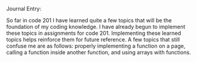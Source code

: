 Journal Entry:

So far in code 201 I have learned quite a few topics that will be the foundation of my coding knowledge. I have already begun to implement these topics in assignments for code 201. Implementing these learned topics helps reinforce them for future reference. A few topics that still confuse me are as follows: properly implementing a function on a page, calling a function inside another function, and using arrays with functions.
